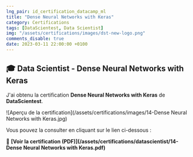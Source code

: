 ```yaml
---
lng_pair: id_certification_datacamp_ml
title: "Dense Neural Networks with Keras"
category: Certifications
tags: [DataScientest, Data Scientist]
img: "/assets/certifications/images/dst-new-logo.png"
comments_disable: true
date: 2023-03-11 22:00:00 +0100
---
```


## 🎓 Data Scientist - Dense Neural Networks with Keras

J'ai obtenu la certification **Dense Neural Networks with Keras** de **DataScientest**.

![Aperçu de la certification](/assets/certifications/images/14-Dense Neural Networks with Keras.jpg)  

Vous pouvez la consulter en cliquant sur le lien ci-dessous :

📜 **[Voir la certification (PDF)](/assets/certifications/datascientist/14-Dense Neural Networks with Keras.pdf)** 
